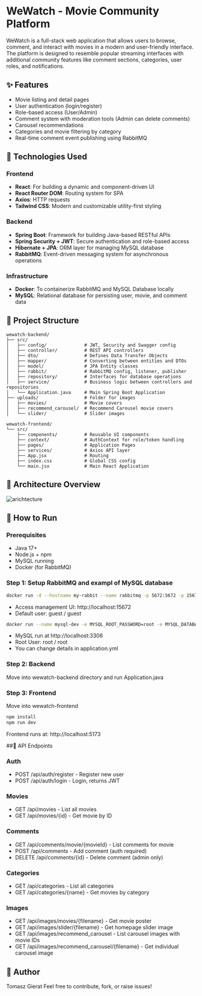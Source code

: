 # WeWatch - Movie Community Platform

WeWatch is a full-stack web application that allows users to browse, comment, and interact with movies in a modern and user-friendly interface. The platform is designed to resemble popular streaming interfaces with additional community features like comment sections, categories, user roles, and notifications.

## ✨ Features

- Movie listing and detail pages
- User authentication (login/register)
- Role-based access (User/Admin)
- Comment system with moderation tools (Admin can delete comments)
- Carousel recommendations
- Categories and movie filtering by category
- Real-time comment event publishing using RabbitMQ

## 🤖 Technologies Used

### Frontend

- **React**: For building a dynamic and component-driven UI
- **React Router DOM**: Routing system for SPA
- **Axios**: HTTP requests
- **Tailwind CSS**: Modern and customizable utility-first styling

### Backend

- **Spring Boot**: Framework for building Java-based RESTful APIs
- **Spring Security + JWT**: Secure authentication and role-based access
- **Hibernate + JPA**: ORM layer for managing MySQL database
- **RabbitMQ**: Event-driven messaging system for asynchronous operations

### Infrastructure

- **Docker**: To containerize RabbitMQ and MySQL Database locally 
- **MySQL**: Relational database for persisting user, movie, and comment data

## 📁 Project Structure

```
wewatch-backend/
├── src/
│   ├── config/              # JWT, Security and Swagger config
│   ├── controller/          # REST API controllers
│   ├── dto/                 # Defines Data Transfer Objects
│   ├── mapper/              # Converting between entities and DTOs
│   ├── model/               # JPA Entity classes
│   ├── rabbit/              # RabbitMQ config, listener, publisher
│   ├── repository/          # Interfaces for database operations
│   ├── service/             # Business logic between controllers and repositories
│   └── Application.java     # Main Spring Boot Application
├── uploads/                 # Folder for images
│   ├── movies/              # Movie covers
│   ├── recommend_carousel/  # Recommend Carousel movie covers
│   └── slider/              # Slider images

wewatch-frontend/
└── src/
    ├── components/          # Reusable UI components
    ├── context/             # AuthContext for role/token handling
    ├── pages/               # Application Pages
    ├── services/            # Axios API layer
    ├── App.jsx              # Routing
    ├── index.css            # Global CSS config
    └── main.jsx             # Main React Application
```
## 🧰 Architecture Overview

![arichtecture](https://github.com/user-attachments/assets/c3bbad28-19e8-4817-8a43-213f8f0a82f8)  

## 🚀 How to Run

### Prerequisites

- Java 17+
- Node.js + npm
- MySQL running
- Docker (for RabbitMQ)

### Step 1: Setup RabbitMQ and exampl of MySQL database

```bash
docker run -d --hostname my-rabbit --name rabbitmq -p 5672:5672 -p 15672:15672 rabbitmq:3-management
```
- Access management UI: http://localhost:15672 
- Default user: guest / guest

```bash
docker run --name mysql-dev -e MYSQL_ROOT_PASSWORD=root -e MYSQL_DATABASE=dev -e MYSQL_PASSWORD=root -p 3306:3306 -d mysql:latest
```
- MySQL run at http://localhost:3306
- Root User: root / root
- You can change details in application.yml

### Step 2: Backend
Move into wewatch-backend directory and run Application.java

### Step 3: Frontend
Move into wewatch-frontend
```bash
npm install
npm run dev
```
Frontend runs at: http://localhost:5173

##🔎 API Endpoints

### Auth
- POST /api/auth/register - Register new user
- POST /api/auth/login - Login, returns JWT

### Movies
- GET /api/movies - List all movies
- GET /api/movies/{id} - Get movie by ID

### Comments
- GET /api/comments/movie/{movieId} - List comments for movie
- POST /api/comments - Add comment (auth required)
- DELETE /api/comments/{id} - Delete comment (admin only)

### Categories
- GET /api/categories - List all categories
- GET /api/categories/{name} - Get movies by category

### Images
- GET /api/images/movies/{filename} - Get movie poster
- GET /api/images/slider/{filename} - Get homepage slider image
- GET /api/images/recommend_carousel - List carousel images with movie IDs
- GET /api/images/recommend_carousel/{filename} - Get individual carousel image

## 💪 Author
Tomasz Gierat
Feel free to contribute, fork, or raise issues!
